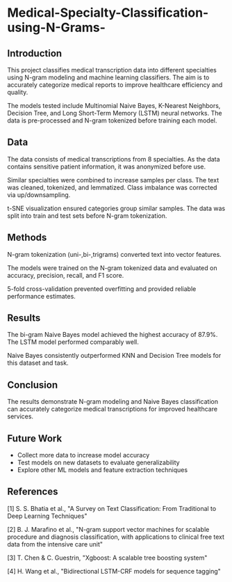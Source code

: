 # Medical-Specialty-Classification-using-N-Grams-

## Introduction

This project classifies medical transcription data into different specialties using N-gram modeling and machine learning classifiers. The aim is to accurately categorize medical reports to improve healthcare efficiency and quality.

The models tested include Multinomial Naive Bayes, K-Nearest Neighbors, Decision Tree, and Long Short-Term Memory (LSTM) neural networks. The data is pre-processed and N-gram tokenized before training each model. 

## Data

The data consists of medical transcriptions from 8 specialties. As the data contains sensitive patient information, it was anonymized before use. 

Similar specialties were combined to increase samples per class. The text was cleaned, tokenized, and lemmatized. Class imbalance was corrected via up/downsampling.

t-SNE visualization ensured categories group similar samples. The data was split into train and test sets before N-gram tokenization.

## Methods

N-gram tokenization (uni-,bi-,trigrams) converted text into vector features.

The models were trained on the N-gram tokenized data and evaluated on accuracy, precision, recall, and F1 score.

5-fold cross-validation prevented overfitting and provided reliable performance estimates.

## Results

The bi-gram Naive Bayes model achieved the highest accuracy of 87.9%. The LSTM model performed comparably well.

Naive Bayes consistently outperformed KNN and Decision Tree models for this dataset and task.

## Conclusion

The results demonstrate N-gram modeling and Naive Bayes classification can accurately categorize medical transcriptions for improved healthcare services.

## Future Work

- Collect more data to increase model accuracy
- Test models on new datasets to evaluate generalizability 
- Explore other ML models and feature extraction techniques

## References

[1] S. S. Bhatia et al., "A Survey on Text Classification: From Traditional to Deep Learning Techniques"

[2] B. J. Marafino et al., "N-gram support vector machines for scalable procedure and diagnosis classification, with applications to clinical free text data from the intensive care unit" 

[3] T. Chen & C. Guestrin, "Xgboost: A scalable tree boosting system"

[4] H. Wang et al., "Bidirectional LSTM-CRF models for sequence tagging"
